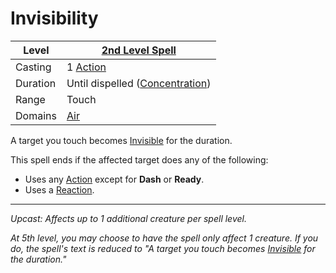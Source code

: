 # Invisibility

| Level    | [2nd Level Spell](2nd%20Level%20Spells.md)                            |
| -------- | --------------------------------------------------------------------- |
| Casting  | 1 [Action](../../../../Game%20Procedures/Core%20Procedures/Action.md) |
| Duration | Until dispelled ([Concentration](../../Concentration.md))             |
| Range    | Touch                                                                 |
| Domains  | [Air](../../Spell%20Domains/Air.md)                                   |

A target you touch becomes [Invisible](../../../../Game%20Procedures/Conditions/Invisible.md) for the duration.

This spell ends if the affected target does any of the following:

- Uses any [Action](../../../../Game%20Procedures/Core%20Procedures/Action.md) except for **Dash** or **Ready**.
- Uses a [Reaction](../../../../Game%20Procedures/Combat/Reaction.md).

---
*Upcast: Affects up to 1 additional creature per spell level.*

*At 5th level, you may choose to have the spell only affect 1 creature. If you do, the spell's text is reduced to "A target you touch becomes [Invisible](../../../../Game%20Procedures/Conditions/Invisible.md) for the duration."*
